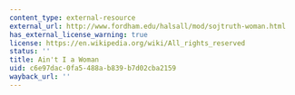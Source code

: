 ```yaml
---
content_type: external-resource
external_url: http://www.fordham.edu/halsall/mod/sojtruth-woman.html
has_external_license_warning: true
license: https://en.wikipedia.org/wiki/All_rights_reserved
status: ''
title: Ain't I a Woman
uid: c6e97dac-0fa5-488a-b839-b7d02cba2159
wayback_url: ''
---
```

